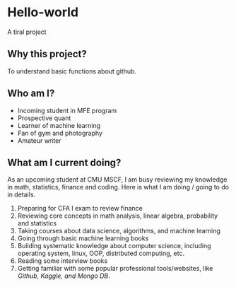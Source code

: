 # Hello-world
A tiral project

## Why this project?
To understand basic functions about github.

## Who am I?
- Incoming student in MFE program
- Prospective quant
- Learner of machine learning
- Fan of gym and photography
- Amateur writer

## What am I current doing?
As an upcoming student at CMU MSCF, I am busy reviewing my knowledge in math, statistics, finance and coding. Here is what I am doing / going to do in details.
1. Preparing for CFA I exam to review finance
2. Reviewing core concepts in math analysis, linear algebra, probability and statistics
3. Taking courses about data science, algorithms, and machine learning
4. Going through basic machine learning books
5. Building systematic knowledge about computer science, including operating system, linux, OOP, distributed computing, etc.
6. Reading some interview books
7. Getting familiar with some popular professional tools/websites, like _Github, Kaggle, and Mongo DB_.
